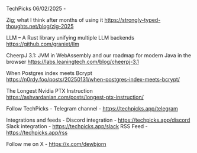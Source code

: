 TechPicks 06/02/2025 -

Zig; what I think after months of using it
https://strongly-typed-thoughts.net/blog/zig-2025

LLM – A Rust library unifying multiple LLM backends
https://github.com/graniet/llm

CheerpJ 3.1: JVM in WebAssembly and our roadmap for modern Java in the browser
https://labs.leaningtech.com/blog/cheerpj-3.1

When Postgres index meets Bcrypt
https://n0rdy.foo/posts/20250131/when-postgres-index-meets-bcrypt/

The Longest Nvidia PTX Instruction
https://ashvardanian.com/posts/longest-ptx-instruction/

Follow TechPicks -
Telegram channel - https://techpicks.app/telegram

Integrations and feeds -
Discord integration - https://techpicks.app/discord
Slack integration - https://techpicks.app/slack
RSS Feed - https://techpicks.app/rss

Follow me on X - https://x.com/dewbjorn